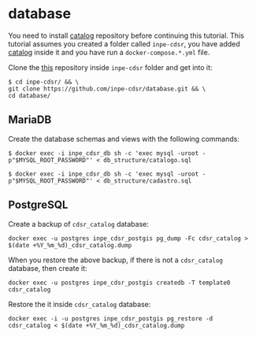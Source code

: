 # database

You need to install [catalog](https://github.com/inpe-cdsr/catalog) repository before continuing this tutorial. This tutorial assumes you created a folder called `inpe-cdsr`, you have added [catalog](https://github.com/inpe-cdsr/catalog) inside it and you have run a `docker-compose.*.yml` file.

Clone the [this](https://github.com/inpe-cdsr/database) repository inside `inpe-cdsr` folder and get into it:

```
$ cd inpe-cdsr/ && \
git clone https://github.com/inpe-cdsr/database.git && \
cd database/
```


## MariaDB

Create the database schemas and views with the following commands:

```
$ docker exec -i inpe_cdsr_db sh -c 'exec mysql -uroot -p"$MYSQL_ROOT_PASSWORD"' < db_structure/catalogo.sql

$ docker exec -i inpe_cdsr_db sh -c 'exec mysql -uroot -p"$MYSQL_ROOT_PASSWORD"' < db_structure/cadastro.sql
```


## PostgreSQL

Create a backup of `cdsr_catalog` database:

```
docker exec -u postgres inpe_cdsr_postgis pg_dump -Fc cdsr_catalog > $(date +%Y_%m_%d)_cdsr_catalog.dump
```

When you restore the above backup, if there is not a `cdsr_catalog` database, then create it:

```
docker exec -u postgres inpe_cdsr_postgis createdb -T template0 cdsr_catalog
```

Restore the it inside `cdsr_catalog` database:

```
docker exec -i -u postgres inpe_cdsr_postgis pg_restore -d cdsr_catalog < $(date +%Y_%m_%d)_cdsr_catalog.dump
```
